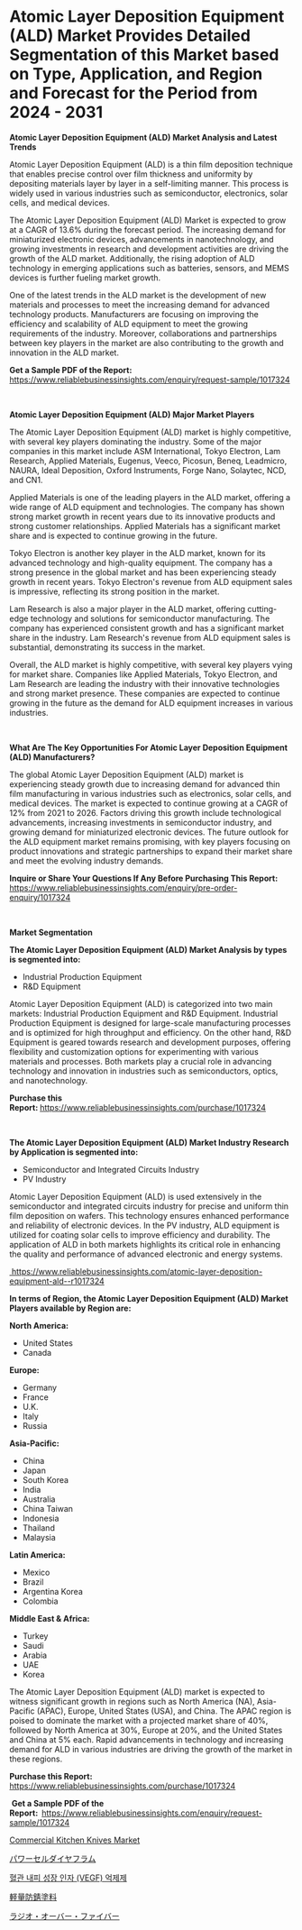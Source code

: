 <p><h1>Atomic Layer Deposition Equipment (ALD) Market Provides Detailed Segmentation of this Market based on Type, Application, and Region and Forecast for the Period from 2024 - 2031</h1></p><p><strong>Atomic Layer Deposition Equipment (ALD) Market Analysis and Latest Trends</strong></p>
<p><p>Atomic Layer Deposition Equipment (ALD) is a thin film deposition technique that enables precise control over film thickness and uniformity by depositing materials layer by layer in a self-limiting manner. This process is widely used in various industries such as semiconductor, electronics, solar cells, and medical devices.</p><p>The Atomic Layer Deposition Equipment (ALD) Market is expected to grow at a CAGR of 13.6% during the forecast period. The increasing demand for miniaturized electronic devices, advancements in nanotechnology, and growing investments in research and development activities are driving the growth of the ALD market. Additionally, the rising adoption of ALD technology in emerging applications such as batteries, sensors, and MEMS devices is further fueling market growth.</p><p>One of the latest trends in the ALD market is the development of new materials and processes to meet the increasing demand for advanced technology products. Manufacturers are focusing on improving the efficiency and scalability of ALD equipment to meet the growing requirements of the industry. Moreover, collaborations and partnerships between key players in the market are also contributing to the growth and innovation in the ALD market.</p></p>
<p><strong>Get a Sample PDF of the Report:&nbsp;</strong> <a href="https://www.reliablebusinessinsights.com/enquiry/request-sample/1017324">https://www.reliablebusinessinsights.com/enquiry/request-sample/1017324</a></p>
<p>&nbsp;</p>
<p><strong>Atomic Layer Deposition Equipment (ALD) Major Market Players</strong></p>
<p><p>The Atomic Layer Deposition Equipment (ALD) market is highly competitive, with several key players dominating the industry. Some of the major companies in this market include ASM International, Tokyo Electron, Lam Research, Applied Materials, Eugenus, Veeco, Picosun, Beneq, Leadmicro, NAURA, Ideal Deposition, Oxford Instruments, Forge Nano, Solaytec, NCD, and CN1.</p><p>Applied Materials is one of the leading players in the ALD market, offering a wide range of ALD equipment and technologies. The company has shown strong market growth in recent years due to its innovative products and strong customer relationships. Applied Materials has a significant market share and is expected to continue growing in the future.</p><p>Tokyo Electron is another key player in the ALD market, known for its advanced technology and high-quality equipment. The company has a strong presence in the global market and has been experiencing steady growth in recent years. Tokyo Electron's revenue from ALD equipment sales is impressive, reflecting its strong position in the market.</p><p>Lam Research is also a major player in the ALD market, offering cutting-edge technology and solutions for semiconductor manufacturing. The company has experienced consistent growth and has a significant market share in the industry. Lam Research's revenue from ALD equipment sales is substantial, demonstrating its success in the market.</p><p>Overall, the ALD market is highly competitive, with several key players vying for market share. Companies like Applied Materials, Tokyo Electron, and Lam Research are leading the industry with their innovative technologies and strong market presence. These companies are expected to continue growing in the future as the demand for ALD equipment increases in various industries.</p></p>
<p>&nbsp;</p>
<p><strong>What Are The Key Opportunities For Atomic Layer Deposition Equipment (ALD) Manufacturers?</strong></p>
<p><p>The global Atomic Layer Deposition Equipment (ALD) market is experiencing steady growth due to increasing demand for advanced thin film manufacturing in various industries such as electronics, solar cells, and medical devices. The market is expected to continue growing at a CAGR of 12% from 2021 to 2026. Factors driving this growth include technological advancements, increasing investments in semiconductor industry, and growing demand for miniaturized electronic devices. The future outlook for the ALD equipment market remains promising, with key players focusing on product innovations and strategic partnerships to expand their market share and meet the evolving industry demands.</p></p>
<p><strong>Inquire or Share Your Questions If Any Before Purchasing This Report:</strong> <a href="https://www.reliablebusinessinsights.com/enquiry/pre-order-enquiry/1017324">https://www.reliablebusinessinsights.com/enquiry/pre-order-enquiry/1017324</a></p>
<p>&nbsp;</p>
<p><strong>Market Segmentation</strong></p>
<p><strong>The Atomic Layer Deposition Equipment (ALD) Market Analysis by types is segmented into:</strong></p>
<p><ul><li>Industrial Production Equipment</li><li>R&D Equipment</li></ul></p>
<p><p>Atomic Layer Deposition Equipment (ALD) is categorized into two main markets: Industrial Production Equipment and R&D Equipment. Industrial Production Equipment is designed for large-scale manufacturing processes and is optimized for high throughput and efficiency. On the other hand, R&D Equipment is geared towards research and development purposes, offering flexibility and customization options for experimenting with various materials and processes. Both markets play a crucial role in advancing technology and innovation in industries such as semiconductors, optics, and nanotechnology.</p></p>
<p><strong>Purchase this Report:&nbsp;</strong><a href="https://www.reliablebusinessinsights.com/purchase/1017324">https://www.reliablebusinessinsights.com/purchase/1017324</a></p>
<p>&nbsp;</p>
<p><strong>The Atomic Layer Deposition Equipment (ALD) Market Industry Research by Application is segmented into:</strong></p>
<p><ul><li>Semiconductor and Integrated Circuits Industry</li><li>PV Industry</li></ul></p>
<p><p>Atomic Layer Deposition Equipment (ALD) is used extensively in the semiconductor and integrated circuits industry for precise and uniform thin film deposition on wafers. This technology ensures enhanced performance and reliability of electronic devices. In the PV industry, ALD equipment is utilized for coating solar cells to improve efficiency and durability. The application of ALD in both markets highlights its critical role in enhancing the quality and performance of advanced electronic and energy systems.</p></p>
<p><a href="https://www.reliablebusinessinsights.com/atomic-layer-deposition-equipment-ald--r1017324">&nbsp;https://www.reliablebusinessinsights.com/atomic-layer-deposition-equipment-ald--r1017324</a></p>
<p><strong>In terms of Region, the Atomic Layer Deposition Equipment (ALD) Market Players available by Region are:</strong></p>
<p>
    <p> <strong> North America: </strong>
        <ul>
            <li>United States</li>
            <li>Canada</li>
        </ul>
        </p> 
    <p> <strong> Europe: </strong>
        <ul>
            <li>Germany</li>
            <li>France</li>
            <li>U.K.</li>
            <li>Italy</li>
            <li>Russia</li>
        </ul>
        </p> 
    <p> <strong> Asia-Pacific: </strong>
        <ul>
            <li>China</li>
            <li>Japan</li>
            <li>South Korea</li>
            <li>India</li>
            <li>Australia</li>
            <li>China Taiwan</li>
            <li>Indonesia</li>
            <li>Thailand</li>
            <li>Malaysia</li>
        </ul>
        </p> 
    <p> <strong> Latin America: </strong>
        <ul>
            <li>Mexico</li>
            <li>Brazil</li>
            <li>Argentina Korea</li>
            <li>Colombia</li>
        </ul>
        </p> 
    <p> <strong> Middle East & Africa: </strong>
        <ul>
            <li>Turkey</li>
            <li>Saudi</li>
            <li>Arabia</li>
            <li>UAE</li>
            <li>Korea</li>
        </ul>
    </p>
    </p>
<p><p>The Atomic Layer Deposition Equipment (ALD) market is expected to witness significant growth in regions such as North America (NA), Asia-Pacific (APAC), Europe, United States (USA), and China. The APAC region is poised to dominate the market with a projected market share of 40%, followed by North America at 30%, Europe at 20%, and the United States and China at 5% each. Rapid advancements in technology and increasing demand for ALD in various industries are driving the growth of the market in these regions.</p></p>
<p><strong>Purchase this Report: </strong><a href="https://www.reliablebusinessinsights.com/purchase/1017324">https://www.reliablebusinessinsights.com/purchase/1017324</a></p>
<p>&nbsp;<strong>Get a Sample PDF of the Report:&nbsp;&nbsp;</strong><a href="https://www.reliablebusinessinsights.com/enquiry/request-sample/1017324">https://www.reliablebusinessinsights.com/enquiry/request-sample/1017324</a></p>
<p><strong></strong></p>
<p><p><a href="https://github.com/MyrtisWest1/Market-Research-Report-List-1/blob/main/commercial-kitchen-knives-market.md">Commercial Kitchen Knives Market</a></p><p><a href="https://github.com/LizaHeller2023/Market-Research-Report-List-1/blob/main/272001687388.md">パワーセルダイヤフラム</a></p><p><a href="https://medium.com/@deborahward03/%ED%98%88%EA%B4%80-%EB%82%B4%ED%94%BC-%EC%84%B1%EC%9E%A5-%EC%9D%B8%EC%9E%90-vegf-%EC%96%B5%EC%A0%9C%EC%A0%9C-%EC%8B%9C%EC%9E%A5%EC%9D%80-%EC%8B%9C%EC%9E%A5-%EC%A0%90%EC%9C%A0%EC%9C%A8-%EC%8B%9C%EC%9E%A5-%EB%8F%99%ED%96%A5-%EB%B0%8F-%EC%8B%9C%EC%9E%A5-%EC%84%B1%EC%9E%A5%EC%97%90-%EB%8C%80%ED%95%9C-%EC%A0%95%EB%B3%B4%EB%A5%BC-%EC%A0%9C%EA%B3%B5%ED%95%A9%EB%8B%88%EB%8B%A4-5f789b4dc132">혈관 내피 성장 인자 (VEGF) 억제제</a></p><p><a href="https://github.com/deonnorth8/Market-Research-Report-List-1/blob/main/967741987387.md">軽量防錆塗料</a></p><p><a href="https://medium.com/@elmoray21/%E3%83%A9%E3%82%B8%E3%82%AA%E3%82%AA%E3%83%BC%E3%83%90%E3%83%BC%E3%83%95%E3%82%A1%E3%82%A4%E3%83%90%E3%83%BC%E3%83%9E%E3%83%BC%E3%82%B1%E3%83%83%E3%83%88%E3%81%AE%E5%88%86%E6%9E%90-%E3%82%B0%E3%83%AD%E3%83%BC%E3%83%90%E3%83%AB%E7%94%A3%E6%A5%AD%E3%81%AE%E8%A6%96%E7%82%B9%E3%81%A8%E4%BA%88%E6%B8%AC-2024%E5%B9%B4%E3%81%8B%E3%82%892031%E5%B9%B4-6ad9629a2445">ラジオ・オーバー・ファイバー</a></p></p>